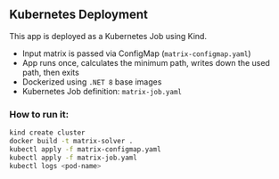 ﻿## Kubernetes Deployment

This app is deployed as a Kubernetes Job using Kind.

- Input matrix is passed via ConfigMap (`matrix-configmap.yaml`)
- App runs once, calculates the minimum path, writes down the used path, then exits
- Dockerized using `.NET 8` base images
- Kubernetes Job definition: `matrix-job.yaml`

### How to run it:

```bash
kind create cluster
docker build -t matrix-solver .
kubectl apply -f matrix-configmap.yaml
kubectl apply -f matrix-job.yaml
kubectl logs <pod-name>


